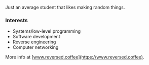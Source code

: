 Just an average student that likes making random things.

### Interests

- Systems/low-level programming
- Software development
- Reverse engineering
- Computer networking

More info at [www.reversed.coffee](https://www.reversed.coffee).
